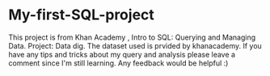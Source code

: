# My-first-SQL-project
This project is from Khan Academy , Intro to SQL: Querying and Managing Data. Project: Data dig. The dataset used is prvided by khanacademy. If you have any tips and tricks about my query and analysis please leave a comment since I'm still learning. Any feedback would be helpful :)

